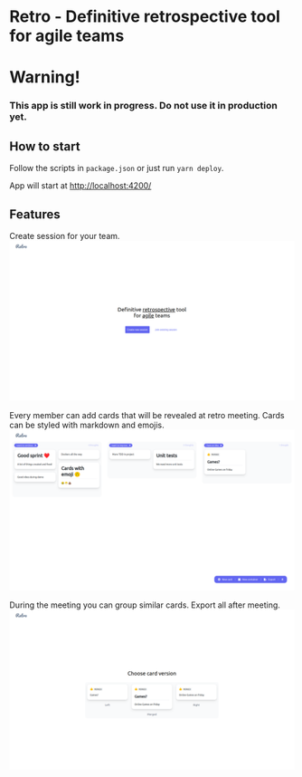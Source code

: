 # Retro - Definitive retrospective tool for agile teams

# Warning!
### This app is still work in progress. Do not use it in production yet.

## How to start
Follow the scripts in `package.json` or just run `yarn deploy`. 

App will start at [http://localhost:4200/](http://localhost:4200/)

## Features
Create session for your team.
![home](./home.png)

Every member can add cards that will be revealed at retro meeting. 
Cards can be styled with markdown and emojis.
![cards](./cards.png) 

During the meeting you can group similar cards. Export all after meeting.
![group](./group.png)
